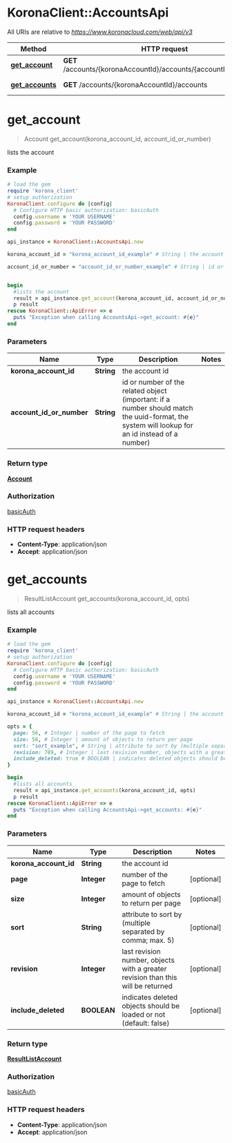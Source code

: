 # KoronaClient::AccountsApi

All URIs are relative to *https://www.koronacloud.com/web/api/v3*

Method | HTTP request | Description
------------- | ------------- | -------------
[**get_account**](AccountsApi.md#get_account) | **GET** /accounts/{koronaAccountId}/accounts/{accountIdOrNumber} | lists the account
[**get_accounts**](AccountsApi.md#get_accounts) | **GET** /accounts/{koronaAccountId}/accounts | lists all accounts


# **get_account**
> Account get_account(korona_account_id, account_id_or_number)

lists the account



### Example
```ruby
# load the gem
require 'korona_client'
# setup authorization
KoronaClient.configure do |config|
  # Configure HTTP basic authorization: basicAuth
  config.username = 'YOUR USERNAME'
  config.password = 'YOUR PASSWORD'
end

api_instance = KoronaClient::AccountsApi.new

korona_account_id = "korona_account_id_example" # String | the account id

account_id_or_number = "account_id_or_number_example" # String | id or number of the related object (important: if a number should match the uuid-format, the system will lookup for an id instead of a number)


begin
  #lists the account
  result = api_instance.get_account(korona_account_id, account_id_or_number)
  p result
rescue KoronaClient::ApiError => e
  puts "Exception when calling AccountsApi->get_account: #{e}"
end
```

### Parameters

Name | Type | Description  | Notes
------------- | ------------- | ------------- | -------------
 **korona_account_id** | **String**| the account id | 
 **account_id_or_number** | **String**| id or number of the related object (important: if a number should match the uuid-format, the system will lookup for an id instead of a number) | 

### Return type

[**Account**](Account.md)

### Authorization

[basicAuth](../README.md#basicAuth)

### HTTP request headers

 - **Content-Type**: application/json
 - **Accept**: application/json



# **get_accounts**
> ResultListAccount get_accounts(korona_account_id, opts)

lists all accounts



### Example
```ruby
# load the gem
require 'korona_client'
# setup authorization
KoronaClient.configure do |config|
  # Configure HTTP basic authorization: basicAuth
  config.username = 'YOUR USERNAME'
  config.password = 'YOUR PASSWORD'
end

api_instance = KoronaClient::AccountsApi.new

korona_account_id = "korona_account_id_example" # String | the account id

opts = { 
  page: 56, # Integer | number of the page to fetch
  size: 56, # Integer | amount of objects to return per page
  sort: "sort_example", # String | attribute to sort by (multiple separated by comma; max. 5)
  revision: 789, # Integer | last revision number, objects with a greater revision than this will be returned
  include_deleted: true # BOOLEAN | indicates deleted objects should be loaded or not (default: false)
}

begin
  #lists all accounts
  result = api_instance.get_accounts(korona_account_id, opts)
  p result
rescue KoronaClient::ApiError => e
  puts "Exception when calling AccountsApi->get_accounts: #{e}"
end
```

### Parameters

Name | Type | Description  | Notes
------------- | ------------- | ------------- | -------------
 **korona_account_id** | **String**| the account id | 
 **page** | **Integer**| number of the page to fetch | [optional] 
 **size** | **Integer**| amount of objects to return per page | [optional] 
 **sort** | **String**| attribute to sort by (multiple separated by comma; max. 5) | [optional] 
 **revision** | **Integer**| last revision number, objects with a greater revision than this will be returned | [optional] 
 **include_deleted** | **BOOLEAN**| indicates deleted objects should be loaded or not (default: false) | [optional] 

### Return type

[**ResultListAccount**](ResultListAccount.md)

### Authorization

[basicAuth](../README.md#basicAuth)

### HTTP request headers

 - **Content-Type**: application/json
 - **Accept**: application/json



